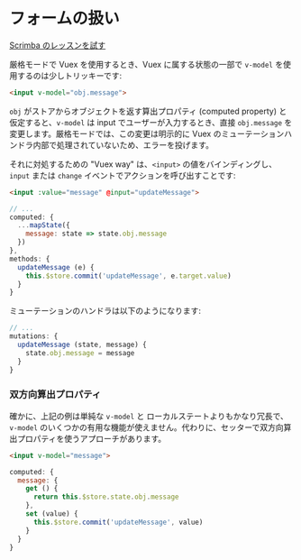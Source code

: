 # フォームの扱い

<div class="scrimba"><a href="https://scrimba.com/p/pnyzgAP/cqKRgEC9" target="_blank" rel="noopener noreferrer">Scrimba のレッスンを試す</a></div>

厳格モードで Vuex を使用するとき、Vuex に属する状態の一部で `v-model` を使用するのは少しトリッキーです:

``` html
<input v-model="obj.message">
```

`obj` がストアからオブジェクトを返す算出プロパティ (computed property) と仮定すると、`v-model` は input でユーザーが入力するとき、直接 `obj.message` を変更します。厳格モードでは、この変更は明示的に Vuex のミューテーションハンドラ内部で処理されていないため、エラーを投げます。

それに対処するための "Vuex way" は、`<input>` の値をバインディングし、`input` または `change` イベントでアクションを呼び出すことです:

``` html
<input :value="message" @input="updateMessage">
```
``` js
// ...
computed: {
  ...mapState({
    message: state => state.obj.message
  })
},
methods: {
  updateMessage (e) {
    this.$store.commit('updateMessage', e.target.value)
  }
}
```

ミューテーションのハンドラは以下のようになります:

``` js
// ...
mutations: {
  updateMessage (state, message) {
    state.obj.message = message
  }
}
```

### 双方向算出プロパティ

確かに、上記の例は単純な `v-model` と ローカルステートよりもかなり冗長で、`v-model` のいくつかの有用な機能が使えません。代わりに、セッターで双方向算出プロパティを使うアプローチがあります。

``` html
<input v-model="message">
```
``` js
computed: {
  message: {
    get () {
      return this.$store.state.obj.message
    },
    set (value) {
      this.$store.commit('updateMessage', value)
    }
  }
}
```
